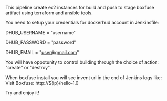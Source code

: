 This pipeline create ec2 instances for build and push to stage boxfuse artifact using terraform and ansible tools.


You need to setup your credentials for dockerhud account in Jenkinsfile:

  DHUB_USERNAME  = "username"

  DHUB_PASSWORD  = "password"

  DHUB_EMAIL     = "user@gmail.com"


You will have oppotunity to control building through the choice of action: "create" or "destroy".


When boxfuse install you will see invent url in the end of Jenkins logs like:
  Visit Boxfuse: http://${ip}/hello-1.0


Try and enjoy it!
